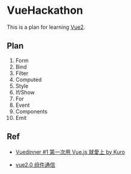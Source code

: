 # VueHackathon  
This is a plan for learning [Vue2](https://cn.vuejs.org/).    


## Plan

1. Form  
2. Bind 
3. Filter 
4. Computed 
5. Style 
6. If/Show
7. For
8. Event
9. Components
10. Emit

## Ref

+ [Vuedinner #1 第一次用 Vue.js 就愛上 by Kuro](https://www.youtube.com/watch?v=jXdZlbH_ut8)   

+ [vue2.0 组件通信](https://lz5z.com/vue2%E7%BB%84%E4%BB%B6%E9%80%9A%E4%BF%A1/)


